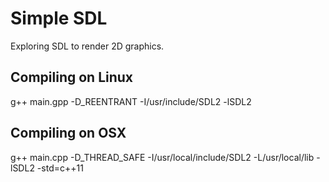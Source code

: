 # Simple SDL
Exploring SDL to render 2D graphics.

## Compiling on Linux
g++ main.gpp -D_REENTRANT -I/usr/include/SDL2 -lSDL2

## Compiling on OSX
g++ main.cpp -D_THREAD_SAFE -I/usr/local/include/SDL2 -L/usr/local/lib -lSDL2 -std=c++11
